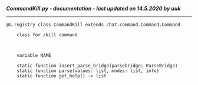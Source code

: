 ***CommandKill.py - documentation - last updated on 14.5.2020 by uuk***
___

    @G.registry class CommandKill extends chat.command.Command.Command
        
        class for /kill command
        


        variable NAME

        static function insert_parse_bridge(parsebridge: ParseBridge)
        static function parse(values: list, modes: list, info)
        static function get_help() -> list